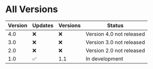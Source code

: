 # All Versions

| Version |      Updates       |Versions| Status |
| ------- | ------------------ |--------|--------|
| 4.0     | :x:                |:x:     |Version 4.0 not released|
| 3.0     | :x:                |:x:     |Version 3.0 not released|
| 2.0     | :x:                |:x:     |Version 2.0 not released|
| 1.0     | :white_check_mark: | 1.1    |In development|

